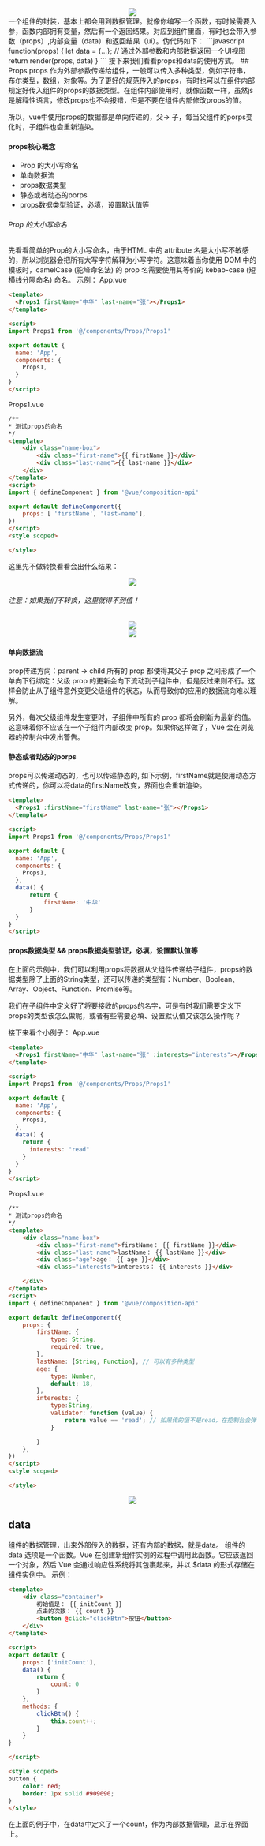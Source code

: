<div style="text-align: center"><img src="./组件/vue数据管理.jpg"></div>
一个组件的封装，基本上都会用到数据管理。就像你编写一个函数，有时候需要入参，函数内部拥有变量，然后有一个返回结果。对应到组件里面，有时也会带入参数（props）,内部变量（data）和返回结果（ui）。伪代码如下：
```javascript
function(props) {
    let data = {...};
    // 通过外部参数和内部数据返回一个UI视图
    return render(props, data)
}
```
接下来我们看看props和data的使用方式。
## Props
props 作为外部参数传递给组件，一般可以传入多种类型，例如字符串，布尔类型，数组，对象等。为了更好的规范传入的props，有时也可以在组件内部规定好传入组件的props的数据类型。在组件内部使用时，就像函数一样，虽然js是解释性语言，修改props也不会报错，但是不要在组件内部修改props的值。

所以，vue中使用props的数据都是单向传递的，父-> 子，每当父组件的porps变化时，子组件也会重新渲染。

#### props核心概念
* Prop 的大小写命名
* 单向数据流
* props数据类型
* 静态或者动态的porps
* props数据类型验证，必填，设置默认值等


###### Prop 的大小写命名
先看看简单的Prop的大小写命名，由于HTML 中的 attribute 名是大小写不敏感的，所以浏览器会把所有大写字符解释为小写字符。这意味着当你使用 DOM 中的模板时，camelCase (驼峰命名法) 的 prop 名需要使用其等价的 kebab-case (短横线分隔命名) 命名。
示例：
App.vue
```html
<template>
  <Props1 firstName="中华" last-name="张"></Props1>
</template>

<script>
import Props1 from '@/components/Props/Props1'

export default {
  name: 'App',
  components: {
    Props1,
  }
}
</script>
```
Props1.vue
```html
/**
* 测试props的命名
*/
<template>
    <div class="name-box">
        <div class="first-name">{{ firstName }}</div>
        <div class="last-name">{{ last-name }}</div>
    </div>
</template>
<script>
import { defineComponent } from '@vue/composition-api'

export default defineComponent({
    props: [ 'firstName', 'last-name'],
})
</script>
<style scoped>

</style>
```
这里先不做转换看看会出什么结果：
<div style="text-align: center"><img src="./组件/props1.jpg"></div>

###### 注意：如果我们不转换，这里就得不到值！
<div style="text-align: center"><img src="./组件/props2.jpg"></div>
<div style="text-align: center"><img src="./组件/props3.jpg"></div>

#### 单向数据流
prop传递方向：parent -> child
所有的 prop 都使得其父子 prop 之间形成了一个单向下行绑定：父级 prop 的更新会向下流动到子组件中，但是反过来则不行。这样会防止从子组件意外变更父级组件的状态，从而导致你的应用的数据流向难以理解。

另外，每次父级组件发生变更时，子组件中所有的 prop 都将会刷新为最新的值。这意味着你不应该在一个子组件内部改变 prop。如果你这样做了，Vue 会在浏览器的控制台中发出警告。

#### 静态或者动态的porps
props可以传递动态的，也可以传递静态的, 如下示例，firstName就是使用动态方式传递的，你可以将data的firstName改变，界面也会重新渲染。
```html
<template>
  <Props1 :firstName="firstName" last-name="张"></Props1>
</template>

<script>
import Props1 from '@/components/Props/Props1'

export default {
  name: 'App',
  components: {
    Props1,
  },
  data() {
      return {
          firstName: '中华'
      }
  }
}
</script>
```
####  props数据类型 && props数据类型验证，必填，设置默认值等
在上面的示例中，我们可以利用props将数据从父组件传递给子组件，props的数据类型除了上面的String类型，还可以传递的类型有：Number、Boolean、Array、Object、Function、Promise等。

我们在子组件中定义好了将要接收的props的名字，可是有时我们需要定义下props的类型该怎么做呢，或者有些需要必填、设置默认值又该怎么操作呢？

接下来看个小例子：
App.vue
```html
<template>
  <Props1 firstName="中华" last-name="张" :interests="interests"></Props1>
</template>

<script>
import Props1 from '@/components/Props/Props1'

export default {
  name: 'App',
  components: {
    Props1,
  },
  data() {
    return {
      interests: "read"
    }
  }
}
</script>
```
Props1.vue
```html
/**
* 测试props的命名
*/
<template>
    <div class="name-box">
        <div class="first-name">firstName： {{ firstName }}</div>
        <div class="last-name">lastName： {{ lastName }}</div>
        <div class="age">age： {{ age }}</div>
        <div class="interests">interests： {{ interests }}</div>

    </div>
</template>
<script>
import { defineComponent } from '@vue/composition-api'

export default defineComponent({
    props: {
        firstName: {
            type: String,
            required: true,
        },
        lastName: [String, Function], // 可以有多种类型
        age: {
            type: Number,
            default: 18,
        },
        interests: {
            type:String, 
            validator: function (value) {
                return value == 'read'; // 如果传的值不是read，在控制台会弹出警告，在程序上不会看出区别
            }

        }
    },
})
</script>
<style scoped>

</style>
```
<div style="text-align: center"><img src="./组件/props4.jpg"></div>

## data
组件的数据管理，出来外部传入的数据，还有内部的数据，就是data。
组件的 data 选项是一个函数。Vue 在创建新组件实例的过程中调用此函数。它应该返回一个对象，然后 Vue 会通过响应性系统将其包裹起来，并以 $data 的形式存储在组件实例中。
示例：
```html
<template>
    <div class="container">
        初始值是： {{ initCount }}
        点击的次数： {{ count }}
        <button @click="clickBtn">按钮</button>
    </div>
</template>

<script>
export default {
    props: ['initCount'],
    data() {
        return {
            count: 0
        }
    },
    methods: {
        clickBtn() {
            this.count++;
        }
    }
}

</script>

<style scoped>
button {
    color: red;
    border: 1px solid #909090;
}
</style>
```
在上面的例子中，在data中定义了一个count，作为内部数据管理，显示在界面上。